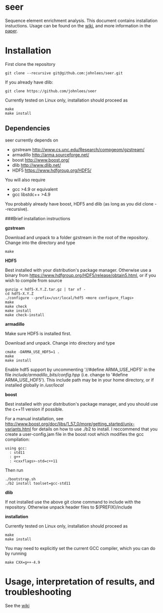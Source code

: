 # seer
Sequence element enrichment analysis. This document contains
installation instuctions. Usage can be found on the [wiki](https://github.com/johnlees/seer/wiki/Usage), and more information in the [paper](http://biorxiv.org/content/early/2016/03/02/038463).

Installation
==============
First clone the repository

    git clone --recursive git@github.com:johnlees/seer.git

If you already have dlib:

    git clone https://github.com/johnlees/seer

Currently tested on Linux only, installation should proceed as

    make
    make install

Dependencies
--------------
seer currently depends on

- gzstream <http://www.cs.unc.edu/Research/compgeom/gzstream/>
- armadillo <http://arma.sourceforge.net/>
- boost <http://www.boost.org/>
- dlib <http://www.dlib.net/>
- HDF5 <https://www.hdfgroup.org/HDF5/>

You will also require

- gcc >4.9 or equivalent
- gcc libstdc++ >4.9

You probably already have boost, HDF5 and dlib (as long as you did clone --recursive).

###Brief installation instructions

**gzstream**

Download and unpack to a folder gzstream in the root of the repository. Change into the directory and type

    make

**HDF5**

Best installed with your distribution's package manager. Otherwise use
a binary from <https://www.hdfgroup.org/HDF5/release/obtain5.html>, or
if you wish to compile from source

    gunzip < hdf5-X.Y.Z.tar.gz | tar xf -
    cd hdf5-X.Y.Z
    ./configure --prefix=/usr/local/hdf5 <more configure_flags>
    make
    make check
    make install
    make check-install

**armadillo**

Make sure HDF5 is installed first.

Download and unpack. Change into directory and type

    cmake -DARMA_USE_HDF5=1 .
    make
    make install

Enable hdf5 support by uncommenting '//#define ARMA_USE_HDF5' in the file *include/armadillo_bits/config.hpp* (i.e. change to '#define ARMA_USE_HDF5'). This include path may be in your home directory, or if installed globally in */usr/local*

**boost**

Best installed with your distribution's package manager, and you should use the c++11 version if possible.

For a manual installation, see <http://www.boost.org/doc/libs/1_57_0/more/getting_started/unix-variants.html> for details on how to use ./b2 to install. I reccommend that you create a user-config.jam file in the boost root which modifies the gcc compilation:

    using gcc:
      : std11
      : g++
      : <cxxflags>-std=c++11

Then run

    ./bootstrap.sh
    ./b2 install toolset=gcc-std11


**dlib**

If not installed use the above git clone command to include with the
repository. Otherwise unpack header files to $(PREFIX)/include

**installation**

Currently tested on Linux only, installation should proceed as

    make
    make install

You may need to explicitly set the current GCC compiler, which you can
do by running

    make CXX=g++-4.9


Usage, interpretation of results, and troubleshooting
=============
See the [wiki](https://github.com/johnlees/seer/wiki/Usage)
